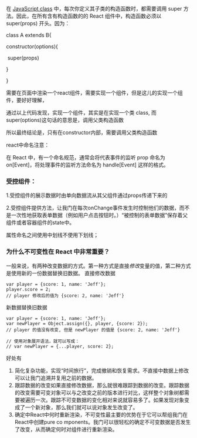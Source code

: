   在 [JavaScript class](https://developer.mozilla.org/en-US/docs/Web/JavaScript/Reference/Classes) 中，每次你定义其子类的构造函数时，都需要调用 super 方法。因此，在所有含有构造函数的的 React 组件中，构造函数必须以 super(props) 开头。因为：

class A extends B{

  constructor(options){

​    super(props) 

 }

}

需要在页面中渲染一个react组件，需要实现一个组件，但是这儿的实现一个组件，要好好理解，

通过以上代码发现，实现一个组件，其实是在实现一个类 class, 而super(options)这句话的意思是，调用父类构造函数

所以最终结论是，只有在constructor内部，需要调用父类构造函数

react中命名注意：

在 React 中，有一个命名规范，通常会将代表事件的监听 prop 命名为 on[Event]，将处理事件的监听方法命名为 handle[Event] 这样的格式。

### 受控组件：

1.受控组件的展示数据时由单向数据流从其父组件通过props传递下来的

2.受控组件提供方法，让我门在每次onChange事件发生时控制他们的数据，而不是一次性地获取表单数据（例如用户点击按钮时。）“被控制的表单数据”保存着父组件或者容器组件的state中。

属性命名之间使用中划线不使用下划线；

### 为什么不可变性在 React 中非常重要？

一般来说，有两种改变数据的方式。第一种方式是直接*修改*变量的值，第二种方式是使用新的一份数据替换旧数据。 直接修改数据

```
var player = {score: 1, name: 'Jeff'};
player.score = 2;
// player 修改后的值为 {score: 2, name: 'Jeff'}
```

新数据替换旧数据

```
var player = {score: 1, name: 'Jeff'};
var newPlayer = Object.assign({}, player, {score: 2});
// player 的值没有改变, 但是 newPlayer 的值是 {score: 2, name: 'Jeff'}

// 使用对象展开语法，就可以写成：
// var newPlayer = {...player, score: 2};
```



好处有

1. 简化复杂功能，实现“时间旅行”，完成撤销和恢复需求。不直接中数据上修改可以让我门追溯并复用之前的数据。
2. 跟踪数据的改变如果直接修改数据，那么就很难跟踪到数据的改变。跟踪数据的改变需要可变对象可以与之改变之前的版本进行对比，这样整个对象树都需要被遍历一次。跟踪不可变数据的变化相对来说就容易多了。如果发现对象变成了一个新对象，那么我们就可以说对象发生改变了。
3. 确定中React中何时重新渲染，不可变性最主要的优势在于它可以帮组我门在React中创建pure co mponents。我门可以很轻松的确定不可变数据是否发生了改变，从而确定何时对组件进行重新渲染。